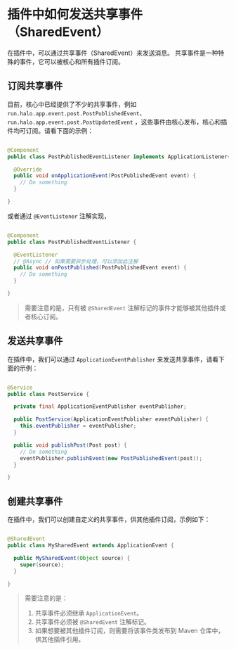 # 插件中如何发送共享事件（SharedEvent）

在插件中，可以通过共享事件（SharedEvent）来发送消息。 共享事件是一种特殊的事件，它可以被核心和所有插件订阅。

## 订阅共享事件

目前，核心中已经提供了不少的共享事件，例如 `run.halo.app.event.post.PostPublishedEvent`、`run.halo.app.event.post.PostUpdatedEvent`
，这些事件由核心发布，核心和插件均可订阅。请看下面的示例：

```java

@Component
public class PostPublishedEventListener implements ApplicationListener<PostPublishedEvent> {

  @Override
  public void onApplicationEvent(PostPublishedEvent event) {
    // Do something
  }

}
```

或者通过 `@EventListener` 注解实现，

```java

@Component
public class PostPublishedEventListener {

  @EventListener
  // @Async // 如果需要异步处理，可以添加此注解
  public void onPostPublished(PostPublishedEvent event) {
    // Do something
  }

}
```

> 需要注意的是，只有被 `@SharedEvent` 注解标记的事件才能够被其他插件或者核心订阅。

## 发送共享事件

在插件中，我们可以通过 `ApplicationEventPublisher` 来发送共享事件，请看下面的示例：

```java

@Service
public class PostService {

  private final ApplicationEventPublisher eventPublisher;

  public PostService(ApplicationEventPublisher eventPublisher) {
    this.eventPublisher = eventPublisher;
  }

  public void publishPost(Post post) {
    // Do something
    eventPublisher.publishEvent(new PostPublishedEvent(post));
  }

}
```

## 创建共享事件

在插件中，我们可以创建自定义的共享事件，供其他插件订阅，示例如下：

```java

@SharedEvent
public class MySharedEvent extends ApplicationEvent {

  public MySharedEvent(Object source) {
    super(source);
  }

}
```

> 需要注意的是：
> 1. 共享事件必须继承 `ApplicationEvent`。
> 2. 共享事件必须被 `@SharedEvent` 注解标记。
> 3. 如果想要被其他插件订阅，则需要将该事件类发布到 Maven 仓库中，供其他插件引用。
